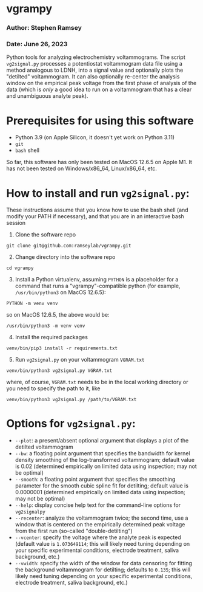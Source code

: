 # vgrampy

### Author: Stephen Ramsey
### Date: June 26, 2023

Python tools for analyzing electrochemistry voltammograms. The script
`vg2signal.py` processes a potentiostat voltammogram data file using a method
analogous to LDNH, into a signal value and optionally plots the "detilted"
voltammogram. It can also optionally re-center the analysis window on the
empirical peak voltage from the first phase of analysis of the data (which is
_only_ a good idea to run on a voltammogram that has a clear and unambiguous
analyte peak).

# Prerequisites for using this software

- Python 3.9 (on Apple Silicon, it doesn't yet work on Python 3.11)
- `git`
- `bash` shell

So far, this software has only been tested on MacOS 12.6.5 on Apple M1. It has 
not been tested on Windows/x86_64, Linux/x86_64, etc.

# How to install and run `vg2signal.py`:

These instructions assume that you know how to use the bash shell (and modify
your PATH if necessary), and that you are in an interactive bash session

1. Clone the software repo

```
git clone git@github.com:ramseylab/vgrampy.git
```

2. Change directory into the software repo

```
cd vgrampy
```

3. Install a Python virtualenv, assuming `PYTHON` is a placeholder for a command
that runs a "vgrampy"-compatible python (for example, `/usr/bin/python3` on MacOS
12.6.5):

```
PYTHON -m venv venv
```

so on MacOS 12.6.5, the above would be:

```
/usr/bin/python3 -m venv venv
```

4. Install the required packages

```
venv/bin/pip3 install -r requirements.txt
```

5. Run `vg2signal.py` on your voltammogram `VGRAM.txt`


```
venv/bin/python3 vg2signal.py VGRAM.txt
```

where, of course, `VGRAM.txt` needs to be in the local
working directory or you need to specify the path to it, like

```
venv/bin/python3 vg2signal.py /path/to/VGRAM.txt
```

# Options for `vg2signal.py`:

- `--plot`: a present/absent optional argument that displays a plot of the
  detilted voltammogram
- `--bw`: a floating point argument that specifies the bandwidth for kernel
  density smoothing of the log-transformed voltammogram; default value is 0.02
  (determined empirically on limited data using inspection; may not be optimal)
- `--smooth`: a floating point argument that specifies the smoothing parameter
for the smooth cubic spline fit for detilting; default value is 0.0000001
(determined empirically on limited data using inspection; may not be optimal)
- `--help`: display concise help text for the command-line options for `vg2signalpy`
- `--recenter`: analyze the voltammogram twice; the second time, use a window
that is centered on the empirically determined peak voltage from the first run
(so-called "double-detilting")
- `--vcenter`: specify the voltage where the analyte peak is expected (default
value is `1.073649114`; this will likely need tuning depending on your specific
experimental conditions, electrode treatment, saliva background, etc.)
- `--vwidth`: specify the width of the window for data censoring for fitting the
background voltammogram for detilting; defaults to `0.135`; this will likely
need tuning depending on your specific experimental conditions, electrode
treatment, saliva background, etc.)

